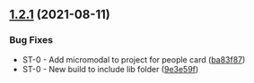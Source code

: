 ## [1.2.1](https://github.com/verndale/front-end-components/compare/v1.2.0...v1.2.1) (2021-08-11)


### Bug Fixes

* ST-0 - Add micromodal to project for people card ([ba83f87](https://github.com/verndale/front-end-components/commit/ba83f87dd10e639734ad86694299dc2599b32184))
* ST-0 - New build to include lib folder ([9e3e59f](https://github.com/verndale/front-end-components/commit/9e3e59fbe043371a7631279310cd7e21bdd94494))

